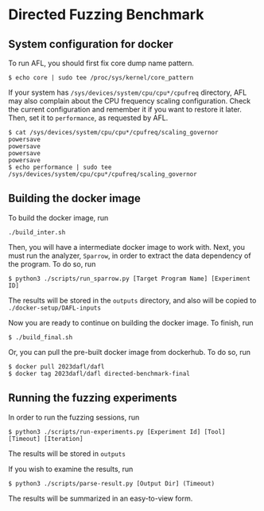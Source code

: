 # Directed Fuzzing Benchmark

## System configuration for docker

To run AFL, you should first fix core dump name pattern.
```
$ echo core | sudo tee /proc/sys/kernel/core_pattern
```

If your system has `/sys/devices/system/cpu/cpu*/cpufreq` directory, AFL may
also complain about the CPU frequency scaling configuration. Check the current
configuration and remember it if you want to restore it later. Then, set it to
`performance`, as requested by AFL.
```
$ cat /sys/devices/system/cpu/cpu*/cpufreq/scaling_governor
powersave
powersave
powersave
powersave
$ echo performance | sudo tee /sys/devices/system/cpu/cpu*/cpufreq/scaling_governor
```

## Building the docker image

To build the docker image, run
```
./build_inter.sh
```
Then, you will have a intermediate docker image to work with.
Next, you must run the analyzer, `Sparrow`, in order to extract the data dependency of the program.
To do so, run
```
$ python3 ./scripts/run_sparrow.py [Target Program Name] [Experiment ID]
```
The results will be stored in the `outputs` directory, and also will be copied to `./docker-setup/DAFL-inputs`

Now you are ready to continue on building the docker image.
To finish, run
```
$ ./build_final.sh
```

Or, you can pull the pre-built docker image from dockerhub. To do so, run
```
$ docker pull 2023dafl/dafl
$ docker tag 2023dafl/dafl directed-benchmark-final
```

## Running the fuzzing experiments

In order to run the fuzzing sessions, run
```
$ python3 ./scripts/run-experiments.py [Experiment Id] [Tool] [Timeout] [Iteration]
```

The results will be stored in `outputs`

If you wish to examine the results, run
```
$ python3 ./scripts/parse-result.py [Output Dir] (Timeout)
```

The results will be summarized in an easy-to-view form.

